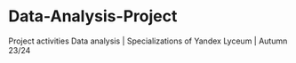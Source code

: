# Data-Analysis-Project
Project activities Data analysis | Specializations of Yandex Lyceum | Autumn 23/24
